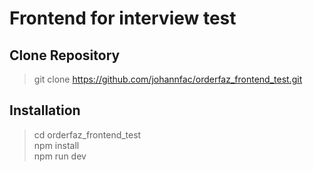 # Frontend for interview test

## Clone Repository
> git clone https://github.com/johannfac/orderfaz_frontend_test.git

## Installation
> cd orderfaz_frontend_test<br>
> npm install<br>
> npm run dev
